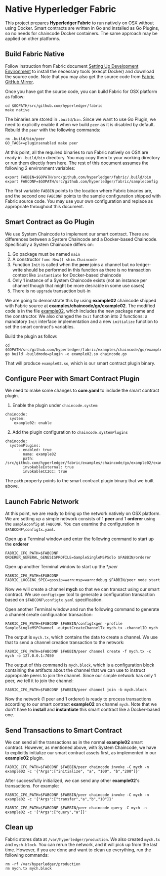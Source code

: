 # Native Hyperledger Fabric
This project prepares **Hyperledger Fabric** to run natively on OSX without using Docker. Smart contracts are
written in Go and installed as Go Plugins, so no needs for chaincode Docker containers. The same approach may be 
applied on other platforms.

## Build Fabric Native
Follow instruction from Fabric document [Setting Up Development Environment](https://hyperledger-fabric.readthedocs.io/en/latest/dev-setup/devenv.html) to install the necessary tools (execpt Docker) and download the source code. Note that you may also get the source code from [Fabric GitHub Mirror](https://github.com/hyperledger/fabric).

Once you have got the source code, you can build Fabric for OSX platform as follow:
```
cd $GOPATH/src/github.com/hyperledger/fabric
make native
```

The binaries are stored in `.build/bin`. Since we want to use Go Plugin, we need to explicitly enable it
when we build `peer` as it is disabled by default. Rebuild the `peer` with the following commands:
```
rm .build/bin/peer 
GO_TAGS+=pluginsenabled make peer
```

At this point, all the required binaries to run Fabric natively on OSX are ready in `.build/bin` directory. You may copy them to your working directory or run them directly from here. The rest of this document assumes the following 2 environment variables:
```
export FABBIN=$GOPATH/src/github.com/hyperledger/fabric/.build/bin
export FABCONF=$GOPATH/src/github.com/hyperledger/fabric/sampleconfig
```

The first variable `FABBIN` points to the location where Fabric binaries are, and the second one `FABCONF` points to the sample configuration shipped with Fabric source code. You may use your own configuration and replace as appropriate throughout this document.

## Smart Contract as Go Plugin
We use System Chaincode to implement our smart contract. There are differences between a System Chaincode and a Docker-based Chaincode. Specifically a System Chaincode differs on: 
1. Go package must be named `main`
2. A constructor `func New() shim.Chaincode`
3. Function `Init` is called when the **peer** joins a channel but no ledger-write should be performed in this function as there is no transaction context like `instantiate` for Docker-based chaincode
4. Only 1 instance of a System Chaincode exists (not an instance per channel though that might be more desirable in some use cases)
5. There is no `upgrade` transaction buit-in 

We are going to demonstrate this by using **example02** chaincode shipped with Fabric source at **examples/chaincode/go/example02**. The modified code is in the file [example02](https://github.com/chainforce/native-fabric/blob/master/example02.go), which includes the new package name and the constructor. We also changed the `Init` function into 2 functions: a mandatory `Init` interface implementation and a new `initialize` function to set the smart contract's variables.

Build the plugin as follow:
```
cd $GOPATH/src/github.com/hyperledger/fabric/examples/chaincode/go/example02
go build -buildmode=plugin -o example02.so chaincode.go
```

That will produce `example02.so`, which is our smart contract plugin binary.

## Configure Peer with Smart Contract Plugin
We need to make some changes to **core.yaml** to include the smart contract plugin.
1. Enable the plugin under `chaincode.system`
```
chaincode:
  system:
    example02: enable
```

2. Add the plugin configuration to `chaincode.systemPlugins`
```
chaincode:
  systemPlugins:
      - enabled: true
        name: example02
        path: /src/github.com/hyperledger/fabric/examples/chaincode/go/example02/example02.so
        invokableExternal: true
        invokableCC2CC: true
```

The `path` property points to the smart contract plugin binary that we built above. 

## Launch Fabric Network
At this point, we are ready to bring up the network natively on OSX platform. We are setting up a simple network consists of 1 **peer** and 1 **orderer** using the `sampleconfig` at `FABCONF`. You can examine the configuration in `$FABCONF\configtx.yaml`.

Open up a Terminal window and enter the following command to start up the **orderer**
```
FABRIC_CFG_PATH=$FABCONF ORDERER_GENERAL_GENESISPROFILE=SampleSingleMSPSolo $FABBIN/orderer
```

Open up another Terminal window to start up the **peer*
```
FABRIC_CFG_PATH=$FABCONF FABRIC_LOGGING_SPEC=gossip=warn:msp=warn:debug $FABBIN/peer node start
```

Now we will create a channel **mych** so that we can transact using our smart contract. We use `configtxgen` tool to generate a configuration transaction based on `$FABCONF\configtx.yaml` specification. 

Open another Terminal window and run the following command to generate a channel create configuration transaction:
```
FABRIC_CFG_PATH=$FABCONF $FABBIN/configtxgen -profile SampleSingleMSPChannel -outputCreateChannelTx mych.tx -channelID mych
```

The output is `mych.tx`, which contains the data to create a channel. We use that to send a channel creation transaction to the network:
```
FABRIC_CFG_PATH=$FABCONF $FABBIN/peer channel create -f mych.tx -c mych -o 127.0.0.1:7050
```

The output of this command is `mych.block`, which is a configuration block containing the artifacts about the channel that we can use to instruct appropriate peers to join the channel. Since our simple network has only 1 peer, we tell it to join the channel:
```
FABRIC_CFG_PATH=$FABCONF $FABBIN/peer channel join -b mych.block
```

Now the network (1 peer and 1 orderer) is ready to process transactions according to our smart contract **example02** on channel `mych`. Note that we don't have to **install** and **instantiate** this smart contract like a Docker-based one.

## Send Transactions to Smart Contract
We can send all the transactions as in the normal **example02** smart contract. However, as mentioned above, with System Chaincode, we have to explicitly initialize our smart contract assets first, as implemented in our **example02** plugin.
```
FABRIC_CFG_PATH=$FABCONF $FABBIN/peer chaincode invoke -C mych -n example02 -c '{"Args":["initialize", "a", "100", "b","200"]}'
```

After successfully initialized, we can send any other **example02**'s transactions. For example:
```
FABRIC_CFG_PATH=$FABCONF $FABBIN/peer chaincode invoke -C mych -n example02 -c '{"Args":["transfer","a","b","10"]}'

FABRIC_CFG_PATH=$FABCONF $FABBIN/peer chaincode query -C mych -n example02 -c '{"Args":["query","a"]}'
```

## Clean up
Fabric stores data at `/var/hyperledger/production`. We also created `mych.tx` and `mych.block`. You can rerun the network, and it will pick up from the last time. However, if you are done and want to clean up everything, run the following commands:
```
rm -rf /var/hyperledger/production
rm mych.tx mych.block
```
